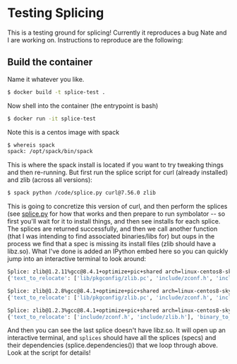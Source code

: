 # Testing Splicing

This is a testing ground for splicing! Currently it reproduces a bug Nate and I
are working on. Instructions to reproduce are the following:

## Build the container

Name it whatever you like.

```bash
$ docker build -t splice-test .
```

Now shell into the container (the entrypoint is bash)

```bash
$ docker run -it splice-test
```

Note this is a centos image with spack

```bash
$ whereis spack
spack: /opt/spack/bin/spack
```

This is where the spack install is located if you want to try tweaking things and then re-running.
But first run the splice script for curl (already installed)
and zlib (across all versions):

```bash
$ spack python /code/splice.py curl@7.56.0 zlib
```

This is going to concretize this version of curl, and then perform the splices (see [splice.py](splice.py) for how that works
and then prepare to run symbolator -- so first you'll wait for it to install things, and then see installs for each splice. 
The splices are returned successfully, and then we call another function (that I was intending to find associated binaries/libs for)
but oups in the process we find that a spec is missing its install files (zlib should have a libz.so). What I've done is added an IPython embed here
so you can quickly jump into an interactive terminal to look around:

```bash
Splice: zlib@1.2.11%gcc@8.4.1+optimize+pic+shared arch=linux-centos8-skylake
{'text_to_relocate': ['lib/pkgconfig/zlib.pc', 'include/zconf.h', 'include/zlib.h'], 'binary_to_relocate': ['lib/libz.so.1.2.11'], 'link_to_relocate': [], 'other': ['/opt/spack/opt/spack/linux-centos8-skylake/gcc-8.4.1/zlib-1.2.11-msg2n3v2tcijwjo6zwqna3xuxtdvufwt/lib/libz.so', '/opt/spack/opt/spack/linux-centos8-skylake/gcc-8.4.1/zlib-1.2.11-msg2n3v2tcijwjo6zwqna3xuxtdvufwt/lib/libz.a', '/opt/spack/opt/spack/linux-centos8-skylake/gcc-8.4.1/zlib-1.2.11-msg2n3v2tcijwjo6zwqna3xuxtdvufwt/lib/libz.so.1'], 'binary_to_relocate_fullpath': ['/opt/spack/opt/spack/linux-centos8-skylake/gcc-8.4.1/zlib-1.2.11-msg2n3v2tcijwjo6zwqna3xuxtdvufwt/lib/libz.so.1.2.11']}

Splice: zlib@1.2.8%gcc@8.4.1+optimize+pic+shared arch=linux-centos8-skylake
{'text_to_relocate': ['lib/pkgconfig/zlib.pc', 'include/zconf.h', 'include/zlib.h'], 'binary_to_relocate': ['lib/libz.so.1.2.8'], 'link_to_relocate': [], 'other': ['/opt/spack/opt/spack/linux-centos8-skylake/gcc-8.4.1/zlib-1.2.8-sjaltkt5c427kmdn2xvhvoosxrkpumnn/lib/libz.so', '/opt/spack/opt/spack/linux-centos8-skylake/gcc-8.4.1/zlib-1.2.8-sjaltkt5c427kmdn2xvhvoosxrkpumnn/lib/libz.a', '/opt/spack/opt/spack/linux-centos8-skylake/gcc-8.4.1/zlib-1.2.8-sjaltkt5c427kmdn2xvhvoosxrkpumnn/lib/libz.so.1'], 'binary_to_relocate_fullpath': ['/opt/spack/opt/spack/linux-centos8-skylake/gcc-8.4.1/zlib-1.2.8-sjaltkt5c427kmdn2xvhvoosxrkpumnn/lib/libz.so.1.2.8']}

Splice: zlib@1.2.3%gcc@8.4.1+optimize+pic+shared arch=linux-centos8-skylake
{'text_to_relocate': ['include/zconf.h', 'include/zlib.h'], 'binary_to_relocate': [], 'link_to_relocate': [], 'other': ['/opt/spack/opt/spack/linux-centos8-skylake/gcc-8.4.1/zlib-1.2.3-g2h2afoljm6qulxfnyglsupdciqjk6fs/lib/libz.a'], 'binary_to_relocate_fullpath': []}
```

And then you can see the last splice doesn't have libz.so. It will open up an interactive terminal, and `splices` should have all the splices (specs)
and their dependencies (splice.dependencies()) that we loop through above. Look at the script for details!
